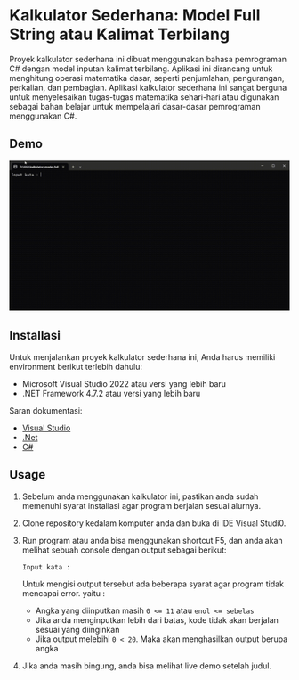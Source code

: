 # Kalkulator Sederhana: Model Full String atau Kalimat Terbilang
Proyek kalkulator sederhana ini dibuat menggunakan bahasa pemrograman C# dengan model inputan kalimat terbilang. Aplikasi ini dirancang untuk menghitung operasi matematika dasar, seperti penjumlahan, pengurangan, perkalian, dan pembagian. Aplikasi kalkulator sederhana ini sangat berguna untuk menyelesaikan tugas-tugas matematika sehari-hari atau digunakan sebagai bahan belajar untuk mempelajari dasar-dasar pemrograman menggunakan C#. 

## Demo
![](https://github.com/sulthonaw/kalkulator-model-full-string/blob/main/assets/D__titip_kalkulator-model-full-string_bin_Debug_net7.0_ModelFullString.exe-2023-03-20-11-01-11.gif)

## Installasi 
Untuk menjalankan proyek kalkulator sederhana ini, Anda harus memiliki environment berikut terlebih dahulu:
- Microsoft Visual Studio 2022 atau versi yang lebih baru
- .NET Framework 4.7.2 atau versi yang lebih baru

Saran dokumentasi:
- [Visual Studio](https://visualstudio.microsoft.com/)
- [.Net](https://dotnet.microsoft.com/en-us/)
- [C#](https://learn.microsoft.com/en-us/dotnet/csharp/)

## Usage
1. Sebelum anda menggunakan kalkulator ini, pastikan anda sudah memenuhi syarat installasi agar program berjalan sesuai alurnya.
2. Clone repository kedalam komputer anda dan buka di IDE Visual Studi0.
3. Run program atau anda bisa menggunakan shortcut F5, dan anda akan melihat sebuah console dengan output sebagai berikut:

    ```
    Input kata :
    ```
    
    Untuk mengisi output tersebut ada beberapa syarat agar program tidak mencapai error. yaitu :
    - Angka yang diinputkan masih `0 <= 11` atau `enol <= sebelas`
    - Jika anda menginputkan lebih dari batas, kode tidak akan berjalan sesuai yang diinginkan
    - Jika output melebihi `0 < 20`. Maka akan menghasilkan output berupa angka 
4. Jika anda masih bingung, anda bisa melihat live demo setelah judul.
